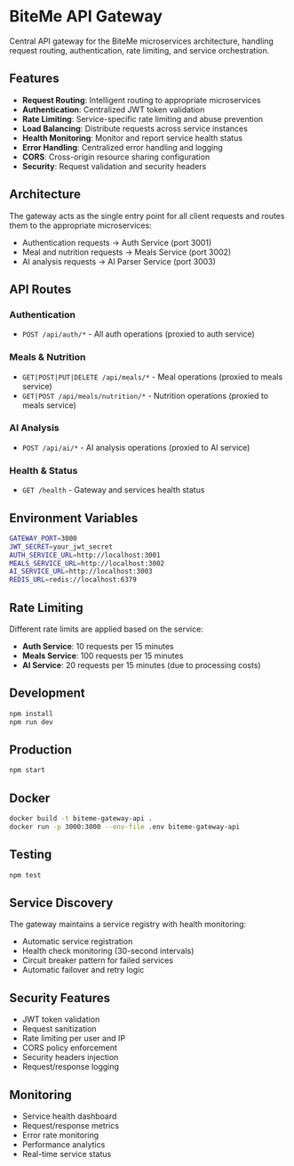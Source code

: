 # BiteMe API Gateway

Central API gateway for the BiteMe microservices architecture, handling request routing, authentication, rate limiting, and service orchestration.

## Features

- **Request Routing**: Intelligent routing to appropriate microservices
- **Authentication**: Centralized JWT token validation
- **Rate Limiting**: Service-specific rate limiting and abuse prevention
- **Load Balancing**: Distribute requests across service instances
- **Health Monitoring**: Monitor and report service health status
- **Error Handling**: Centralized error handling and logging
- **CORS**: Cross-origin resource sharing configuration
- **Security**: Request validation and security headers

## Architecture

The gateway acts as the single entry point for all client requests and routes them to the appropriate microservices:

- Authentication requests → Auth Service (port 3001)
- Meal and nutrition requests → Meals Service (port 3002)
- AI analysis requests → AI Parser Service (port 3003)

## API Routes

### Authentication
- `POST /api/auth/*` - All auth operations (proxied to auth service)

### Meals & Nutrition
- `GET|POST|PUT|DELETE /api/meals/*` - Meal operations (proxied to meals service)
- `GET|POST /api/meals/nutrition/*` - Nutrition operations (proxied to meals service)

### AI Analysis
- `POST /api/ai/*` - AI analysis operations (proxied to AI service)

### Health & Status
- `GET /health` - Gateway and services health status

## Environment Variables

```bash
GATEWAY_PORT=3000
JWT_SECRET=your_jwt_secret
AUTH_SERVICE_URL=http://localhost:3001
MEALS_SERVICE_URL=http://localhost:3002
AI_SERVICE_URL=http://localhost:3003
REDIS_URL=redis://localhost:6379
```

## Rate Limiting

Different rate limits are applied based on the service:

- **Auth Service**: 10 requests per 15 minutes
- **Meals Service**: 100 requests per 15 minutes  
- **AI Service**: 20 requests per 15 minutes (due to processing costs)

## Development

```bash
npm install
npm run dev
```

## Production

```bash
npm start
```

## Docker

```bash
docker build -t biteme-gateway-api .
docker run -p 3000:3000 --env-file .env biteme-gateway-api
```

## Testing

```bash
npm test
```

## Service Discovery

The gateway maintains a service registry with health monitoring:

- Automatic service registration
- Health check monitoring (30-second intervals)
- Circuit breaker pattern for failed services
- Automatic failover and retry logic

## Security Features

- JWT token validation
- Request sanitization
- Rate limiting per user and IP
- CORS policy enforcement
- Security headers injection
- Request/response logging

## Monitoring

- Service health dashboard
- Request/response metrics
- Error rate monitoring
- Performance analytics
- Real-time service status
